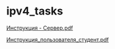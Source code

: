 # ipv4_tasks
[Инструкция - Сервер.pdf](https://github.com/iskrok/ipv4_tasks/files/9390148/-.pdf)

[Инструкция_пользователя_студент.pdf](https://github.com/iskrok/ipv4_tasks/files/9390149/_._.pdf)
